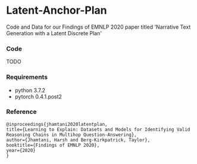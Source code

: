 # Latent-Anchor-Plan

Code and Data for our Findings of EMNLP 2020 paper titled 'Narrative Text Generation with a Latent Discrete Plan'


### Code
TODO


### Requirements
- python 3.7.2
- pytorch 0.4.1.post2



### Reference

```
@inproceedings{jhamtani2020latentplan, 
title={Learning to Explain: Datasets and Models for Identifying Valid Reasoning Chains in Multihop Question-Answering}, 
author={Jhamtani, Harsh and Berg-Kirkpatrick, Taylor}, 
booktitle={Findings of EMNLP 2020}, 
year={2020} 
}
```
